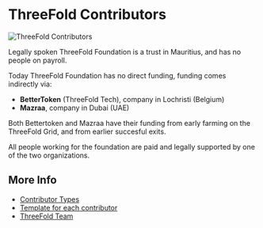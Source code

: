# ThreeFold Contributors 

![ThreeFold Contributors](https://images.unsplash.com/photo-1524164313128-de36f6a66a87?ixlib=rb-0.3.5&ixid=eyJhcHBfaWQiOjEyMDd9&s=936deacd614975bd6b927334871abfaf&auto=format&fit=crop&w=1350&q=80)

Legally spoken ThreeFold Foundation is a trust in Mauritius, and has no people on payroll.

Today ThreeFold Foundation has no direct funding, funding comes indirectly via:
- **BetterToken** (ThreeFold Tech), company in Lochristi (Belgium)
- **Mazraa**, company in Dubai (UAE)

Both Bettertoken and Mazraa have their funding from early farming on the ThreeFold Grid, and from earlier succesful exits.

All people working for the foundation are paid and legally supported by one of the two organizations.


## More Info

- [Contributor Types](/contributors/tf_contributor_types.md)
- [Template for each contributor](/contributors/tf_contributor_template)
- [ThreeFold Team](/contributors/tf_team.md)